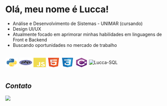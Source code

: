 
# Olá, meu nome é Lucca!

- Análise e Desenvolvimento de Sistemas - UNIMAR (cursando)
- Design UI/UX
- Atualmente focado em aprimorar minhas habilidades em linguagens de Front e Backend
- Buscando oportunidades no mercado de trabalho

<!--
  <div style="display: flex; justify-content: center; align-items: center; height: 100vh;">
  <div style="display: flex; justify-content: space-around; align-items: center; width: 80%;">
    <picture style="flex: 1; text-align: center; margin-left: 20px;">
      <img style="max-height: 259px;" src="https://github-readme-stats-git-masterrstaa-rickstaa.vercel.app/api?username=luccag05&show_icons=false&line_height=28&hide_border=false&card_width=347&include_all_commits=true&role=owner,collaborator&rank_icon=github&exclude_repo=github-readme-stats&theme=dark&bg_color=000000#gh-dark-mode-only" alt="Lucca's GitHub stats" />
    </picture>
  </div>
</div>
-->


<div style="display: inline_block"><br>
  <img align="center" alt="Lucca-Python" height="30" width="40" src="https://raw.githubusercontent.com/devicons/devicon/master/icons/python/python-original.svg">
  <img align="center" alt="Lucca-PHP" height="30" width="40" src="https://raw.githubusercontent.com/devicons/devicon/master/icons/php/php-original.svg">
  <img align="center" alt="Lucca-Js" height="30" width="40" src="https://raw.githubusercontent.com/devicons/devicon/master/icons/javascript/javascript-plain.svg">  
  <img align="center" alt="Lucca-HTML" height="30" width="40" src="https://raw.githubusercontent.com/devicons/devicon/master/icons/html5/html5-original.svg">
  <img align="center" alt="Lucca-CSS" height="30" width="40" src="https://raw.githubusercontent.com/devicons/devicon/master/icons/css3/css3-original.svg">
  <img align="center" alt="Lucca-Csharp" height="30" width="40" src="https://raw.githubusercontent.com/devicons/devicon/master/icons/csharp/csharp-original.svg">
  <img align="center" alt="Lucca-SQL" height="30" width="40" src="https://cdn.jsdelivr.net/gh/devicons/devicon/icons/mysql/mysql-original.svg">
</div>

<br>

<h2><i>Contato</i></h2>
<div> 
 <!-- <a href="https://www.instagram.com/lucca__goncalves/" target="_blank"><img src="https://img.shields.io/badge/-Instagram-%23E4405F?style=for-the-badge&logo=instagram&logoColor=white" target="_blank"></a> -->
  <a href = "mailto:luccagoncalves5.0@gmail.com"><img src="https://img.shields.io/badge/-Gmail-%23333?style=for-the-badge&logo=gmail&logoColor=white" target="_blank"></a>
 <!-- <a href="" target="_blank"><img src="https://img.shields.io/badge/-LinkedIn-%230077B5?style=for-the-badge&logo=linkedin&logoColor=white" target="_blank"></a> -->
</div>

<br>
<br>

<!--
<div style="display: flex; justify-content: center; align-items: center; height: 100vh;">
  <div style="display: flex; justify-content: space-around; align-items: center; width: 80%;">
    <picture style="flex: 1; text-align: center; margin-right: 20px;">
          <img style="max-height: 200px;" src="https://github-readme-stats-git-masterrstaa-rickstaa.vercel.app/api/top-langs/?username=luccag05&layout=compact&langs_count=12&hide_border=false&role=owner,collaborator&theme=dark&bg_color=000000#gh-dark-mode-only" alt="Lucca's Language stats" />
    </picture>
 </div>
</div>
-->


<!--
**LuccaG05/LuccaG05** is a ✨ _special_ ✨ repository because its `README.md` (this file) appears on your GitHub profile.

Here are some ideas to get you started:

- 🔭 I’m currently working on ...
- 🌱 I’m currently learning ...
- 👯 I’m looking to collaborate on ...
- 🤔 I’m looking for help with ...
- 💬 Ask me about ...
- 📫 How to reach me: ...
- 😄 Pronouns: ...
- ⚡ Fun fact: ...
-->
